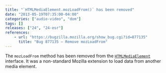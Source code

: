 ```yaml
---
title: "`HTMLMediaElement.mozLoadFrom()` has been removed"
date: "2013-05-19T07:35:00-04:00"
categories: ["audio-video", "dom"]
tags: []
releases: ["24", "24-esr"]
references:
    - url: "https://bugzilla.mozilla.org/show_bug.cgi?id=877135"
      title: "Bug 877135 – Remove mozLoadFrom"
---
```

The `mozLoadFrom` method has been removed from the [`HTMLMediaElement`](https://developer.mozilla.org/docs/Web/API/HTMLMediaElement) interface. It was a non-standard Mozilla extension to load data from another media element.
